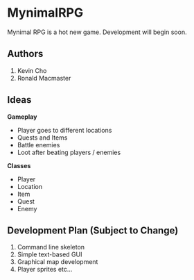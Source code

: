 # MynimalRPG
Mynimal RPG is a hot new game.
Development will begin soon.

## Authors
1) Kevin Cho  
2) Ronald Macmaster  

## Ideas

**Gameplay**  
* Player goes to different locations
* Quests and Items
* Battle enemies
* Loot after beating players / enemies

**Classes**
* Player
* Location
* Item
* Quest
* Enemy

## Development Plan (Subject to Change)  
1. Command line skeleton  
2. Simple text-based GUI  
3. Graphical map development  
4. Player sprites etc...  
